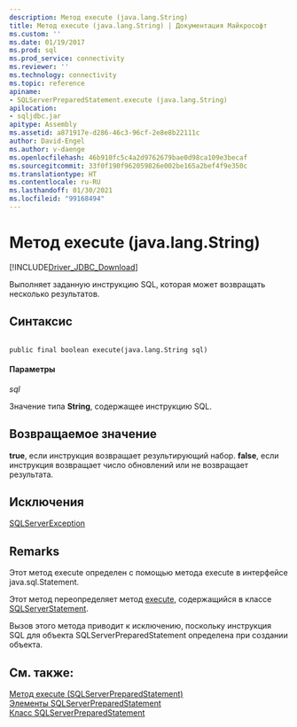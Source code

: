 ```yaml
---
description: Метод execute (java.lang.String)
title: Метод execute (java.lang.String) | Документация Майкрософт
ms.custom: ''
ms.date: 01/19/2017
ms.prod: sql
ms.prod_service: connectivity
ms.reviewer: ''
ms.technology: connectivity
ms.topic: reference
apiname:
- SQLServerPreparedStatement.execute (java.lang.String)
apilocation:
- sqljdbc.jar
apitype: Assembly
ms.assetid: a871917e-d286-46c3-96cf-2e8e8b22111c
author: David-Engel
ms.author: v-daenge
ms.openlocfilehash: 46b910fc5c4a2d9762679bae0d98ca109e3becaf
ms.sourcegitcommit: 33f0f190f962059826e002be165a2bef4f9e350c
ms.translationtype: HT
ms.contentlocale: ru-RU
ms.lasthandoff: 01/30/2021
ms.locfileid: "99168494"
---
```

# <a name="execute-method-javalangstring"></a>Метод execute (java.lang.String)
[!INCLUDE[Driver_JDBC_Download](../../../includes/driver_jdbc_download.md)]

  Выполняет заданную инструкцию SQL, которая может возвращать несколько результатов.  
  
## <a name="syntax"></a>Синтаксис  
  
```  
  
public final boolean execute(java.lang.String sql)  
```  
  
#### <a name="parameters"></a>Параметры  
 *sql*  
  
 Значение типа **String**, содержащее инструкцию SQL.  
  
## <a name="return-value"></a>Возвращаемое значение  
 **true**, если инструкция возвращает результирующий набор. **false**, если инструкция возвращает число обновлений или не возвращает результата.  
  
## <a name="exceptions"></a>Исключения  
 [SQLServerException](../../../connect/jdbc/reference/sqlserverexception-class.md)  
  
## <a name="remarks"></a>Remarks  
 Этот метод execute определен с помощью метода execute в интерфейсе java.sql.Statement.  
  
 Этот метод переопределяет метод [execute](../../../connect/jdbc/reference/execute-method-sqlserverstatement.md), содержащийся в классе [SQLServerStatement](../../../connect/jdbc/reference/sqlserverstatement-class.md).  
  
 Вызов этого метода приводит к исключению, поскольку инструкция SQL для объекта SQLServerPreparedStatement определена при создании объекта.  
  
## <a name="see-also"></a>См. также:  
 [Метод execute (SQLServerPreparedStatement)](../../../connect/jdbc/reference/execute-method-sqlserverpreparedstatement.md)   
 [Элементы SQLServerPreparedStatement](../../../connect/jdbc/reference/sqlserverpreparedstatement-members.md)   
 [Класс SQLServerPreparedStatement](../../../connect/jdbc/reference/sqlserverpreparedstatement-class.md)  
  
  
